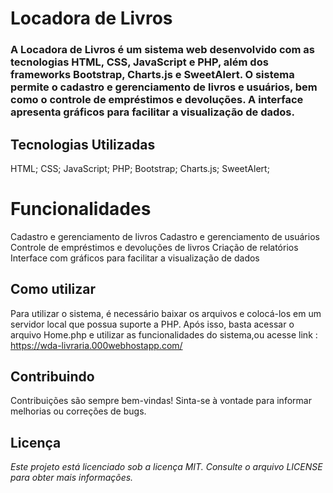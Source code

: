 # Locadora de Livros

### A Locadora de Livros é um sistema web desenvolvido com as tecnologias HTML, CSS, JavaScript e PHP, além dos frameworks Bootstrap, Charts.js e SweetAlert. O sistema permite o cadastro e gerenciamento de livros e usuários, bem como o controle de empréstimos e devoluções. A interface apresenta gráficos para facilitar a visualização de dados.

## Tecnologias Utilizadas
HTML;
CSS;
JavaScript;
PHP;
Bootstrap;
Charts.js;
SweetAlert;
# Funcionalidades
Cadastro e gerenciamento de livros
Cadastro e gerenciamento de usuários
Controle de empréstimos e devoluções de livros
Criação de relatórios
Interface com gráficos para facilitar a visualização de dados
## Como utilizar
Para utilizar o sistema, é necessário baixar os arquivos e colocá-los em um servidor local que possua suporte a PHP. Após isso, basta acessar o arquivo Home.php e utilizar as funcionalidades do sistema,ou acesse link :
https://wda-livraria.000webhostapp.com/

## Contribuindo
Contribuições são sempre bem-vindas! Sinta-se à vontade para informar melhorias ou correções de bugs.

## Licença
*Este projeto está licenciado sob a licença MIT. Consulte o arquivo LICENSE para obter mais informações.*

